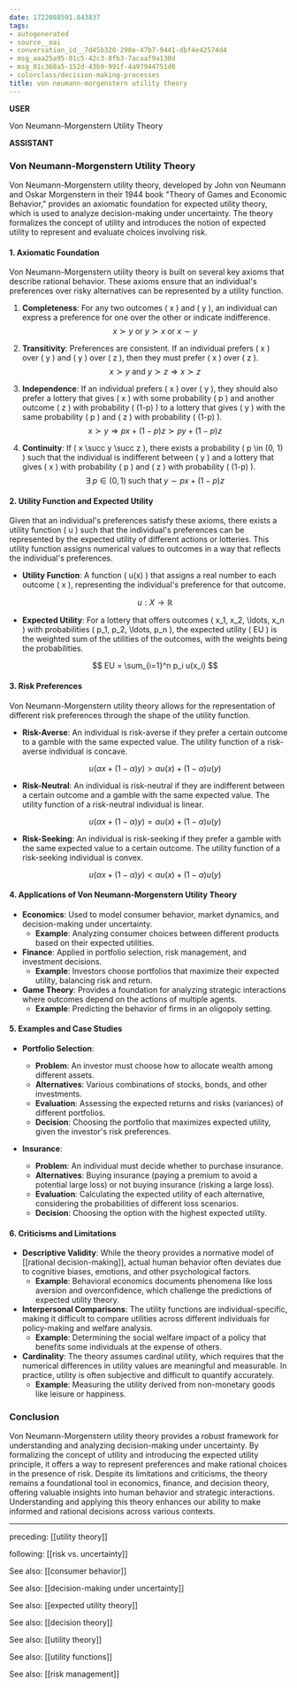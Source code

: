 ```yaml
---
date: 1722088591.843837
tags:
- autogenerated
- source__oai
- conversation_id__7d45b320-298e-47b7-9441-dbf4e42574d4
- msg_aaa25a95-01c5-42c3-8fb3-7acaaf9a130d
- msg_01c368a5-152d-43b9-991f-4a97944751d0
- colorclass/decision-making-processes
title: von neumann-morgenstern utility theory
---
```


**USER**

Von Neumann-Morgenstern Utility Theory


**ASSISTANT**

### Von Neumann-Morgenstern Utility Theory

Von Neumann-Morgenstern utility theory, developed by John von Neumann and Oskar Morgenstern in their 1944 book "Theory of Games and Economic Behavior," provides an axiomatic foundation for expected utility theory, which is used to analyze decision-making under uncertainty. The theory formalizes the concept of utility and introduces the notion of expected utility to represent and evaluate choices involving risk.

#### 1. **Axiomatic Foundation**

Von Neumann-Morgenstern utility theory is built on several key axioms that describe rational behavior. These axioms ensure that an individual's preferences over risky alternatives can be represented by a utility function.

1. **Completeness**: For any two outcomes \( x \) and \( y \), an individual can express a preference for one over the other or indicate indifference.
   $$ x \succ y \text{ or } y \succ x \text{ or } x \sim y $$

2. **Transitivity**: Preferences are consistent. If an individual prefers \( x \) over \( y \) and \( y \) over \( z \), then they must prefer \( x \) over \( z \).
   $$ x \succ y \text{ and } y \succ z \Rightarrow x \succ z $$

3. **Independence**: If an individual prefers \( x \) over \( y \), they should also prefer a lottery that gives \( x \) with some probability \( p \) and another outcome \( z \) with probability \( (1-p) \) to a lottery that gives \( y \) with the same probability \( p \) and \( z \) with probability \( (1-p) \).
   $$ x \succ y \Rightarrow px + (1-p)z \succ py + (1-p)z $$

4. **Continuity**: If \( x \succ y \succ z \), there exists a probability \( p \in (0, 1) \) such that the individual is indifferent between \( y \) and a lottery that gives \( x \) with probability \( p \) and \( z \) with probability \( (1-p) \).
   $$ \exists \; p \in (0, 1) \; \text{such that} \; y \sim px + (1-p)z $$

#### 2. **Utility Function and Expected Utility**

Given that an individual's preferences satisfy these axioms, there exists a utility function \( u \) such that the individual's preferences can be represented by the expected utility of different actions or lotteries. This utility function assigns numerical values to outcomes in a way that reflects the individual's preferences.

- **Utility Function**: A function \( u(x) \) that assigns a real number to each outcome \( x \), representing the individual's preference for that outcome.

  $$ u: X \rightarrow \mathbb{R} $$

- **Expected Utility**: For a lottery that offers outcomes \( x_1, x_2, \ldots, x_n \) with probabilities \( p_1, p_2, \ldots, p_n \), the expected utility \( EU \) is the weighted sum of the utilities of the outcomes, with the weights being the probabilities.

  $$ EU = \sum_{i=1}^n p_i u(x_i) $$

#### 3. **Risk Preferences**

Von Neumann-Morgenstern utility theory allows for the representation of different risk preferences through the shape of the utility function.

- **Risk-Averse**: An individual is risk-averse if they prefer a certain outcome to a gamble with the same expected value. The utility function of a risk-averse individual is concave.

  $$ u(\alpha x + (1-\alpha) y) > \alpha u(x) + (1-\alpha) u(y) $$

- **Risk-Neutral**: An individual is risk-neutral if they are indifferent between a certain outcome and a gamble with the same expected value. The utility function of a risk-neutral individual is linear.

  $$ u(\alpha x + (1-\alpha) y) = \alpha u(x) + (1-\alpha) u(y) $$

- **Risk-Seeking**: An individual is risk-seeking if they prefer a gamble with the same expected value to a certain outcome. The utility function of a risk-seeking individual is convex.

  $$ u(\alpha x + (1-\alpha) y) < \alpha u(x) + (1-\alpha) u(y) $$

#### 4. **Applications of Von Neumann-Morgenstern Utility Theory**

- **Economics**: Used to model consumer behavior, market dynamics, and decision-making under uncertainty.
  - **Example**: Analyzing consumer choices between different products based on their expected utilities.
- **Finance**: Applied in portfolio selection, risk management, and investment decisions.
  - **Example**: Investors choose portfolios that maximize their expected utility, balancing risk and return.
- **Game Theory**: Provides a foundation for analyzing strategic interactions where outcomes depend on the actions of multiple agents.
  - **Example**: Predicting the behavior of firms in an oligopoly setting.

#### 5. **Examples and Case Studies**

- **Portfolio Selection**:
  - **Problem**: An investor must choose how to allocate wealth among different assets.
  - **Alternatives**: Various combinations of stocks, bonds, and other investments.
  - **Evaluation**: Assessing the expected returns and risks (variances) of different portfolios.
  - **Decision**: Choosing the portfolio that maximizes expected utility, given the investor's risk preferences.

- **Insurance**:
  - **Problem**: An individual must decide whether to purchase insurance.
  - **Alternatives**: Buying insurance (paying a premium to avoid a potential large loss) or not buying insurance (risking a large loss).
  - **Evaluation**: Calculating the expected utility of each alternative, considering the probabilities of different loss scenarios.
  - **Decision**: Choosing the option with the highest expected utility.

#### 6. **Criticisms and Limitations**

- **Descriptive Validity**: While the theory provides a normative model of [[rational decision-making]], actual human behavior often deviates due to cognitive biases, emotions, and other psychological factors.
  - **Example**: Behavioral economics documents phenomena like loss aversion and overconfidence, which challenge the predictions of expected utility theory.
- **Interpersonal Comparisons**: The utility functions are individual-specific, making it difficult to compare utilities across different individuals for policy-making and welfare analysis.
  - **Example**: Determining the social welfare impact of a policy that benefits some individuals at the expense of others.
- **Cardinality**: The theory assumes cardinal utility, which requires that the numerical differences in utility values are meaningful and measurable. In practice, utility is often subjective and difficult to quantify accurately.
  - **Example**: Measuring the utility derived from non-monetary goods like leisure or happiness.

### Conclusion

Von Neumann-Morgenstern utility theory provides a robust framework for understanding and analyzing decision-making under uncertainty. By formalizing the concept of utility and introducing the expected utility principle, it offers a way to represent preferences and make rational choices in the presence of risk. Despite its limitations and criticisms, the theory remains a foundational tool in economics, finance, and decision theory, offering valuable insights into human behavior and strategic interactions. Understanding and applying this theory enhances our ability to make informed and rational decisions across various contexts.


---

preceding: [[utility theory]]  


following: [[risk vs. uncertainty]]

See also: [[consumer behavior]]


See also: [[decision-making under uncertainty]]


See also: [[expected utility theory]]


See also: [[decision theory]]


See also: [[utility theory]]


See also: [[utility functions]]


See also: [[risk management]]
